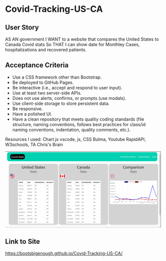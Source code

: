 # Covid-Tracking-US-CA

## User Story

AS AN government 
I WANT to a website that compares the United States to Canada Covid stats 
So THAT I can show date for Monthley Cases, hospitalizations and recovered patients.

## Acceptance Criteria

* Use a CSS framework other than Bootstrap.
* Be deployed to GitHub Pages.
* Be interactive (i.e., accept and respond to user input).
* Use at least two server-side APIs.
* Does not use alerts, confirms, or prompts (use modals).
* Use client-side storage to store persistent data.
* Be responsive.
* Have a polished UI.
* Have a clean repository that meets quality coding standards (file structure, naming conventions, follows best practices for class/id naming conventions, indentation, quality comments, etc.).

Resources I used: Chart.js vscode, js, CSS Bulma, Youtube RapidAPI, W3schools, TA Chris's Brain

![screenshot](assets/images/webpage.PNG)

## Link to Site
https://bootsbigenough.github.io/Covid-Tracking-US-CA/


